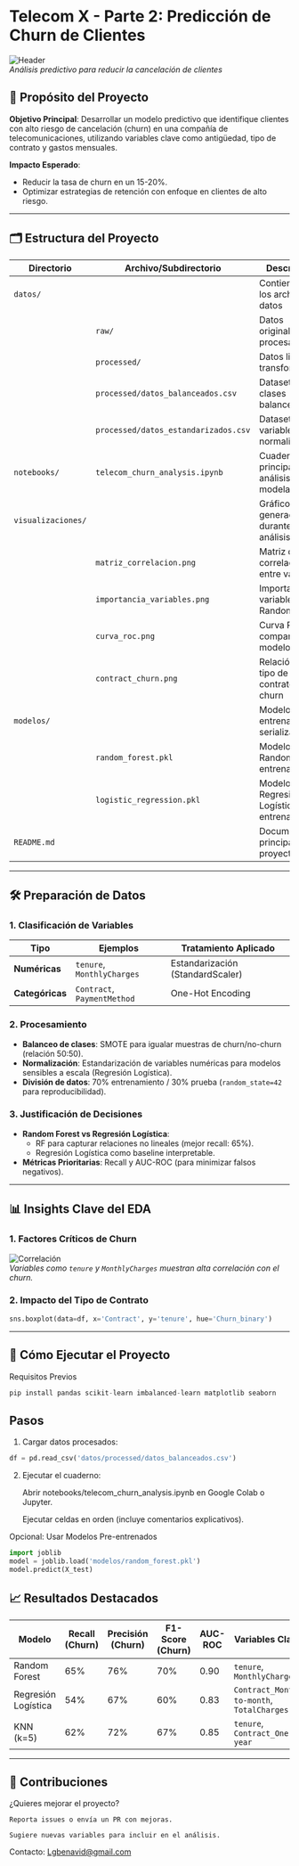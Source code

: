 # Telecom X - Parte 2: Predicción de Churn de Clientes

![Header](visualizaciones/header_churn.png)  
*Análisis predictivo para reducir la cancelación de clientes*

## 📌 Propósito del Proyecto
**Objetivo Principal**: Desarrollar un modelo predictivo que identifique clientes con alto riesgo de cancelación (churn) en una compañía de telecomunicaciones, utilizando variables clave como antigüedad, tipo de contrato y gastos mensuales.  

**Impacto Esperado**:  
- Reducir la tasa de churn en un 15-20%.  
- Optimizar estrategias de retención con enfoque en clientes de alto riesgo.

---

## 🗂 Estructura del Proyecto

| Directorio          | Archivo/Subdirectorio               | Descripción                                  |
|---------------------|-------------------------------------|---------------------------------------------|
| `datos/`            |                                     | Contiene todos los archivos de datos        |
|                     | `raw/`                             | Datos originales sin procesar               |
|                     | `processed/`                       | Datos limpios y transformados               |
|                     | `processed/datos_balanceados.csv`  | Dataset con clases balanceadas              |
|                     | `processed/datos_estandarizados.csv`| Dataset con variables normalizadas         |
| `notebooks/`        | `telecom_churn_analysis.ipynb`     | Cuaderno principal de análisis y modelado  |
| `visualizaciones/`  |                                     | Gráficos generados durante el análisis     |
|                     | `matriz_correlacion.png`           | Matriz de correlación entre variables      |
|                     | `importancia_variables.png`        | Importancia de variables en Random Forest  |
|                     | `curva_roc.png`                    | Curva ROC comparando modelos               |
|                     | `contract_churn.png`               | Relación entre tipo de contrato y churn    |
| `modelos/`          |                                     | Modelos entrenados serializados            |
|                     | `random_forest.pkl`                | Modelo Random Forest entrenado             |
|                     | `logistic_regression.pkl`          | Modelo Regresión Logística entrenado       |
| `README.md`         |                                     | Documentación principal del proyecto       |

---

## 🛠 Preparación de Datos

### 1. Clasificación de Variables
| Tipo          | Ejemplos                          | Tratamiento Aplicado          |
|---------------|-----------------------------------|--------------------------------|
| **Numéricas** | `tenure`, `MonthlyCharges`        | Estandarización (StandardScaler) |
| **Categóricas** | `Contract`, `PaymentMethod`     | One-Hot Encoding               |

### 2. Procesamiento
- **Balanceo de clases**: SMOTE para igualar muestras de churn/no-churn (relación 50:50).  
- **Normalización**: Estandarización de variables numéricas para modelos sensibles a escala (Regresión Logística).  
- **División de datos**: 70% entrenamiento / 30% prueba (`random_state=42` para reproducibilidad).

### 3. Justificación de Decisiones
- **Random Forest vs Regresión Logística**:  
  - RF para capturar relaciones no lineales (mejor recall: 65%).  
  - Regresión Logística como baseline interpretable.  
- **Métricas Prioritarias**: Recall y AUC-ROC (para minimizar falsos negativos).

---

## 📊 Insights Clave del EDA

### 1. Factores Críticos de Churn
![Correlación](visualizaciones/matriz_correlacion.png)  
*Variables como `tenure` y `MonthlyCharges` muestran alta correlación con el churn.*

### 2. Impacto del Tipo de Contrato
```python
sns.boxplot(data=df, x='Contract', y='tenure', hue='Churn_binary')
```
---

## 🚀 Cómo Ejecutar el Proyecto
Requisitos Previos

```python
pip install pandas scikit-learn imbalanced-learn matplotlib seaborn
```

## Pasos

1. Cargar datos procesados:

```python
df = pd.read_csv('datos/processed/datos_balanceados.csv')
```

2. Ejecutar el cuaderno:

   Abrir notebooks/telecom_churn_analysis.ipynb en Google Colab o Jupyter.

   Ejecutar celdas en orden (incluye comentarios explicativos).

Opcional: Usar Modelos Pre-entrenados

```python
import joblib
model = joblib.load('modelos/random_forest.pkl')
model.predict(X_test)
```

## 📈 Resultados Destacados

| Modelo               | Recall (Churn) | Precisión (Churn) | F1-Score (Churn) | AUC-ROC | Variables Clave                           |
|----------------------|----------------|-------------------|------------------|---------|-------------------------------------------|
| Random Forest        | 65%            | 76%               | 70%              | 0.90    | `tenure`, `MonthlyCharges`                |
| Regresión Logística  | 54%            | 67%               | 60%              | 0.83    | `Contract_Month-to-month`, `TotalCharges` |
| KNN (k=5)            | 62%            | 72%               | 67%              | 0.85    | `tenure`, `Contract_One year`             |

---

## 🤝 Contribuciones

¿Quieres mejorar el proyecto?

    Reporta issues o envía un PR con mejoras.

    Sugiere nuevas variables para incluir en el análisis.

Contacto: Lgbenavid@gmail.com


